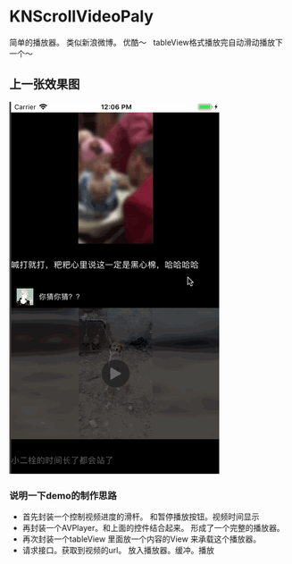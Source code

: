# KNScrollVideoPaly
简单的播放器。 类似新浪微博。 优酷～   tableView格式播放完自动滑动播放下一个～   

## 上一张效果图

![](https://github.com/krystalName/KNScrollVideoPaly/blob/master/KNScrollVideoGif.gif)

### 说明一下demo的制作思路
+ 首先封装一个控制视频进度的滑杆。 和暂停播放按钮。视频时间显示
+ 再封装一个AVPlayer。和上面的控件结合起来。 形成了一个完整的播放器。
+ 再次封装一个tableView 里面放一个内容的View 来承载这个播放器。
+ 请求接口。获取到视频的url。 放入播放器。缓冲。播放

